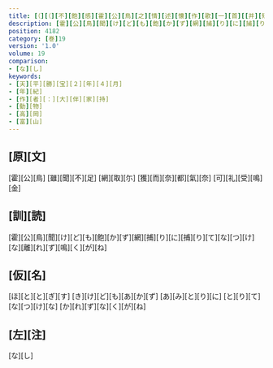 ```yaml
---
title: [（][（][不][飽][感][霍][公][鳥][之][情][述][懐][作][歌][一][首][[并][短][歌]][）][反][歌][三][首][）]
description: [霍][公][鳥][聞][け][ど][も][飽][か][ず][網][捕][り][に][捕][り][て][な][つ][け][な][離][れ][ず][鳴][く][が][ね]
position: 4182
category: [巻]19
version: '1.0'
volume: 19
comparison:
- [な][し]
keywords:
- [天][平][勝][宝][２][年][４][月]
- [年][紀]
- [作][者][：][大][伴][家][持]
- [動][物]
- [高][岡]
- [富][山]
---
```


## [原][文]

[霍][公][鳥] [雖][聞][不][足] [網][取][尓] [獲][而][奈][都][氣][奈] [可][礼][受][鳴][金]

## [訓][読]

[霍][公][鳥][聞][け][ど][も][飽][か][ず][網][捕][り][に][捕][り][て][な][つ][け][な][離][れ][ず][鳴][く][が][ね]

## [仮][名]

[ほ][と][と][ぎ][す] [き][け][ど][も][あ][か][ず] [あ][み][と][り][に] [と][り][て][な][つ][け][な] [か][れ][ず][な][く][が][ね]

## [左][注]

[な][し]
